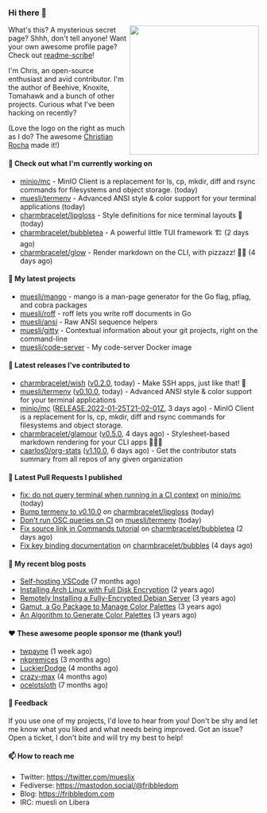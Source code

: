 ### Hi there 👋

<img align="right" src="https://raw.githubusercontent.com/muesli/muesli/master/assets/termenv.png" width="260">

What's this? A mysterious secret page? Shhh, don't tell anyone!
Want your own awesome profile page? Check out [readme-scribe](https://github.com/muesli/readme-scribe)!

I'm Chris, an open-source enthusiast and avid contributor. I'm the author of Beehive, Knoxite, Tomahawk and a bunch
of other projects. Curious what I've been hacking on recently?

(Love the logo on the right as much as I do? The awesome [Christian Rocha](https://github.com/meowgorithm/) made it!)

#### 👷 Check out what I'm currently working on

- [minio/mc](https://github.com/minio/mc) - MinIO Client is a replacement for ls, cp, mkdir, diff and rsync commands for filesystems and object storage. (today)
- [muesli/termenv](https://github.com/muesli/termenv) - Advanced ANSI style &amp; color support for your terminal applications (today)
- [charmbracelet/lipgloss](https://github.com/charmbracelet/lipgloss) - Style definitions for nice terminal layouts 👄 (today)
- [charmbracelet/bubbletea](https://github.com/charmbracelet/bubbletea) - A powerful little TUI framework 🏗 (2 days ago)
- [charmbracelet/glow](https://github.com/charmbracelet/glow) - Render markdown on the CLI, with pizzazz! 💅🏻 (4 days ago)

#### 🌱 My latest projects

- [muesli/mango](https://github.com/muesli/mango) - mango is a man-page generator for the Go flag, pflag, and cobra packages
- [muesli/roff](https://github.com/muesli/roff) - roff lets you write roff documents in Go
- [muesli/ansi](https://github.com/muesli/ansi) - Raw ANSI sequence helpers
- [muesli/gitty](https://github.com/muesli/gitty) - Contextual information about your git projects, right on the command-line
- [muesli/code-server](https://github.com/muesli/code-server) - My code-server Docker image

#### 🔭 Latest releases I've contributed to

- [charmbracelet/wish](https://github.com/charmbracelet/wish) ([v0.2.0](https://github.com/charmbracelet/wish/releases/tag/v0.2.0), today) - Make SSH apps, just like that! 💫
- [muesli/termenv](https://github.com/muesli/termenv) ([v0.10.0](https://github.com/muesli/termenv/releases/tag/v0.10.0), today) - Advanced ANSI style &amp; color support for your terminal applications
- [minio/mc](https://github.com/minio/mc) ([RELEASE.2022-01-25T21-02-01Z](https://github.com/minio/mc/releases/tag/RELEASE.2022-01-25T21-02-01Z), 3 days ago) - MinIO Client is a replacement for ls, cp, mkdir, diff and rsync commands for filesystems and object storage.
- [charmbracelet/glamour](https://github.com/charmbracelet/glamour) ([v0.5.0](https://github.com/charmbracelet/glamour/releases/tag/v0.5.0), 4 days ago) - Stylesheet-based markdown rendering for your CLI apps 💇🏻‍♀️
- [caarlos0/org-stats](https://github.com/caarlos0/org-stats) ([v1.10.0](https://github.com/caarlos0/org-stats/releases/tag/v1.10.0), 6 days ago) - Get the contributor stats summary from all repos of any given organization

#### 🔨 Latest Pull Requests I published

- [fix: do not query terminal when running in a CI context](https://github.com/minio/mc/pull/3941) on [minio/mc](https://github.com/minio/mc) (today)
- [Bump termenv to v0.10.0](https://github.com/charmbracelet/lipgloss/pull/57) on [charmbracelet/lipgloss](https://github.com/charmbracelet/lipgloss) (today)
- [Don&#39;t run OSC queries on CI](https://github.com/muesli/termenv/pull/52) on [muesli/termenv](https://github.com/muesli/termenv) (today)
- [Fix source link in Commands tutorial](https://github.com/charmbracelet/bubbletea/pull/205) on [charmbracelet/bubbletea](https://github.com/charmbracelet/bubbletea) (2 days ago)
- [Fix key binding documentation](https://github.com/charmbracelet/bubbles/pull/106) on [charmbracelet/bubbles](https://github.com/charmbracelet/bubbles) (4 days ago)

#### 📜 My recent blog posts

- [Self-hosting VSCode](https://fribbledom.com/posts/selfhosting-vscode/) (7 months ago)
- [Installing Arch Linux with Full Disk Encryption](https://fribbledom.com/posts/encrypted-arch-install/) (2 years ago)
- [Remotely Installing a Fully-Encrypted Debian Server](https://fribbledom.com/posts/encrypted-remote-debian-install/) (3 years ago)
- [Gamut, a Go Package to Manage Color Palettes](https://fribbledom.com/posts/gamut-package-to-handle-color-palettes/) (3 years ago)
- [An Algorithm to Generate Color Palettes](https://fribbledom.com/posts/an-algorithm-to-generate-color-palettes/) (3 years ago)

#### ❤️ These awesome people sponsor me (thank you!)

- [twpayne](https://github.com/twpayne) (1 week ago)
- [nkpremices](https://github.com/nkpremices) (3 months ago)
- [LuckierDodge](https://github.com/LuckierDodge) (4 months ago)
- [crazy-max](https://github.com/crazy-max) (4 months ago)
- [ocelotsloth](https://github.com/ocelotsloth) (7 months ago)

#### 💬 Feedback

If you use one of my projects, I'd love to hear from you! Don't be shy and let me know what you liked
and what needs being improved. Got an issue? Open a ticket, I don't bite and will try my best to help!

#### 📫 How to reach me

- Twitter: https://twitter.com/mueslix
- Fediverse: https://mastodon.social/@fribbledom
- Blog: https://fribbledom.com
- IRC: muesli on Libera
